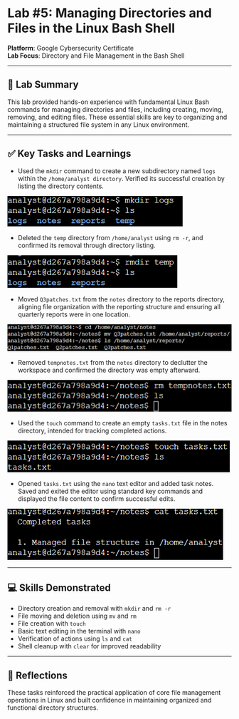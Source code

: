 # Lab #5: Managing Directories and Files in the Linux Bash Shell

**Platform**: Google Cybersecurity Certificate  
**Lab Focus**: Directory and File Management in the Bash Shell

---

## 🧠 Lab Summary

This lab provided hands-on experience with fundamental Linux Bash commands for managing directories and files, including creating, moving, removing, and editing files. These essential skills are key to organizing and maintaining a structured file system in any Linux environment.

---

## ✅ Key Tasks and Learnings

- Used the `mkdir` command to create a new subdirectory named `logs` within the `/home/analyst directory`. Verified its successful creation by listing the directory contents.

![Mkdir Command Example](../images/linux_lab5_mkdir.png)

- Deleted the `temp` directory from `/home/analyst` using `rm -r`, and confirmed its removal through directory listing.

![Rm Command Example](../images/linux_lab5_rmdir.png)

- Moved `Q3patches.txt` from the `notes` directory to the reports directory, aligning file organization with the reporting structure and ensuring all quarterly reports were in one location.

![Mv Command Example](../images/linux_lab5_mv.png)

- Removed `tempnotes.txt` from the `notes` directory to declutter the workspace and confirmed the directory was empty afterward.

![Rm File Example](../images/linux_lab5_rm_file.png)

- Used the `touch` command to create an empty `tasks.txt` file in the notes directory, intended for tracking completed actions.

![Touch Command Example](../images/linux_lab5_touch.png)

- Opened `tasks.txt` using the `nano` text editor and added task notes. Saved and exited the editor using standard key commands and displayed the file content to confirm successful edits.

![Nano Editor Example](../images/linux_lab5_nano.png)

---

## 💻 Skills Demonstrated

- Directory creation and removal with `mkdir` and `rm -r`  
- File moving and deletion using `mv` and `rm`  
- File creation with `touch`  
- Basic text editing in the terminal with `nano`  
- Verification of actions using `ls` and `cat`  
- Shell cleanup with `clear` for improved readability  

---

## 🔁 Reflections

These tasks reinforced the practical application of core file management operations in Linux and built confidence in maintaining organized and functional directory structures.

